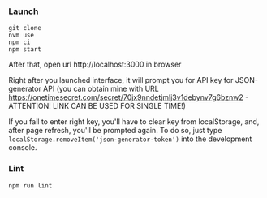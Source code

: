 ### Launch
```
git clone
nvm use
npm ci
npm start
```

After that, open url http://localhost:3000 in browser

Right after you launched interface, it will prompt you for API key for JSON-generator API (you can obtain mine with URL https://onetimesecret.com/secret/70jx9nndetjmlj3v1debynv7g6bznw2 - ATTENTION! LINK CAN BE USED FOR SINGLE TIME!)

If you fail to enter right key, you'll have to clear key from localStorage, and, after page refresh, you'll be prompted again. To do so, just type  `localStorage.removeItem('json-generator-token')` into the development console.

### Lint
```
npm run lint
```
